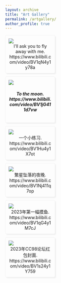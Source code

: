 ```yaml
---
layout: archive
title: "Art Gallery"
permalink: /artgallery/
author_profile: true
---
```

<style>
.blog_photo_album_grid {
  -webkit-column-count: 3;
  -webkit-column-gap: 10px;
  -webkit-column-fill: auto;
  -moz-column-count: 3;
  -moz-column-gap: 10px;
  -moz-column-fill: auto;
  column-count: 3;
  column-gap: 10px;
  column-fill: auto;
}
.blog_photo_album_block {
  background-color: none;
  display: block;
  padding: 10px;
  word-wrap: break-word;
  margin-bottom: 10px;
  -webkit-column-break-inside: avoid;
  -moz-column-break-inside: avoid;
  column-break-inside: avoid;
  border-style: solid; 
  border-width: 1px; 
  border-radius: 5px;
  border-color: #f0f0f0;
  box-shadow: 3px 3px 3px #f0f0f0;
}
</style>

<div class="blog_photo_album_grid">
  <div class="blog_photo_album_block"><img src="http://onethousand1000.github.io/images/art/2023-10-15-110630.jpg"><div align="center">I'll ask you to fly away with me.  https://www.bilibili.com/video/BV1qN4y1y78a </div></div>
  <div class="blog_photo_album_block"><img src="http://onethousand1000.github.io/images/art/2023-10-15-110748.png"><h5 align="center">To the moon. https://www.bilibili.com/video/BV1jG411d7vw </h5></div>
  <div class="blog_photo_album_block"><img src="http://onethousand1000.github.io/images/art/2023-10-15-110640.png"><div align="center">一个小练习. https://www.bilibili.com/video/BV1Hu4y1X7ot  </div></div>
  <div class="blog_photo_album_block"><img src="http://onethousand1000.github.io/images/art/2023-10-15-110643.jpg"><div align="center">繁星坠落的夜晚. https://www.bilibili.com/video/BV1Nj411q7op </div></div>
  <div class="blog_photo_album_block"><img src="http://onethousand1000.github.io/images/art/2023-10-15-110658.png"><div align="center">2023年第一幅摸鱼. https://www.bilibili.com/video/BV1qG4y1M7cJ  </div></div>
  <div class="blog_photo_album_block"><img src="http://onethousand1000.github.io/images/art/2023-10-15-110711.png"><div align="center">2023年CC98论坛红包封面. https://www.bilibili.com/video/BV1s24y1Y759 </div></div> 
</div>
